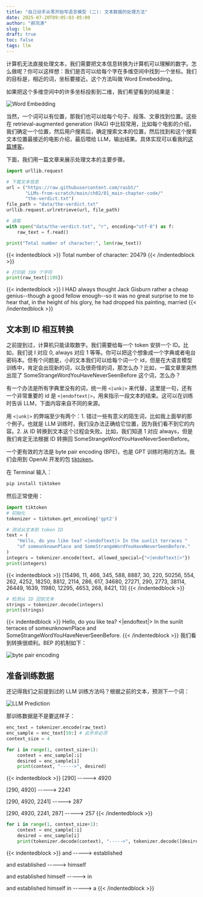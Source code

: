 ```yaml
---
title: "自己动手从零开始写语言模型 (二): 文本数据的处理方法"
date: 2025-07-20T09:05:03-05:00
author: "郝鸿涛"
slug: llm
draft: true
toc: false
tags: llm
---
```


计算机无法直接处理文本，我们需要把文本信息转换为计算机可以理解的数字。怎么做呢？你可以这样想：我们是否可以给每个字在多维空间中找到一个坐标。我们的目标是，相近的词，坐标要接近。这个方法叫做 Word Emebedding。

如果把这个多维空间中的许多坐标投影到二维，我们希望看到的结果是：

![Word Embedding](/cn/blog/2025-07-23-llm2_files/word_embedding.png)

当然，一个词可以有位置，那我们也可以给每个句子、段落、文章找到位置。这些在 retrieval-augmented generation (RAG) 中比较常用，比如每个电影的介绍，我们确定一个位置，然后用户搜索后，确定搜索文本的位置，然后找到和这个搜索文本位置最接近的电影介绍，最后喂给 LLM，输出结果。具体实现可以看我的[这篇博客](/cn/2025/03/16/bert/)。

下面，我们用一篇文章来展示处理文本的主要步骤。


```python
import urllib.request

# 下载文本信息
url = ("https://raw.githubusercontent.com/rasbt/"
       "LLMs-from-scratch/main/ch02/01_main-chapter-code/"
       "the-verdict.txt")
file_path = "data/the-verdict.txt"
urllib.request.urlretrieve(url, file_path)

# 读取
with open("data/the-verdict.txt", "r", encoding="utf-8") as f:
    raw_text = f.read()
```


```python
print("Total number of character:", len(raw_text))
```

{{< indentedblock >}}
Total number of character: 20479
{{< /indentedblock >}}
```python
# 打印前 199 个字符
print(raw_text[:199])
```

{{< indentedblock >}}
I HAD always thought Jack Gisburn rather a cheap genius--though a good fellow enough--so it was no great surprise to me to hear that, in the height of his glory, he had dropped his painting, married
{{< /indentedblock >}}
## 文本到 ID 相互转换

之前提到过，计算机只能读取数字。我们需要给每一个 token 安排一个 ID。比如，我们说 I 对应 0, always 对应 1 等等。你可以把这个想象成一个字典或者电台密码本。但有个问题是，小的文本我们可以给每个词一个 id，但是在大语言模型训练中，肯定会出现新的词，以及很奇怪的词，那怎么办？比如，一篇文章里突然出现了 SomeStrangeWordYouHaveNeverSeenBefore 这个词，怎么办？

有一个办法是所有字典里没有的词，统一用 `<|unk|>` 来代替，这里提一句，还有一个非常重要的 id 是 `<|endoftext|>`，用来指示一段文本的结束。这可以在训练时告诉 LLM，下面内容来自不同的来源。

用 `<|unk|>` 的弊端至少有两个：1. 错过一些有意义的陌生词，比如我上面举的那个例子。也就是 LLM 训练时，我们没办法正确给它位置，因为我们看不到它的内容。2. 从 ID 转换到文本这个过程会失败。比如，我们知道 1 对应 always，但是我们肯定无法根据 ID 转换回 SomeStrangeWordYouHaveNeverSeenBefore。

一个更有效的方法是 byte pair encoding (BPE)，也是 GPT 训练时用的方法。我们会用到 OpenAI 开发的包 [tiktoken](https://github.com/openai/tiktoken)。

在 Terminal 输入：

```sh
pip install tiktoken
```

然后正常使用：


```python
import tiktoken
# 初始化
tokenizer = tiktoken.get_encoding('gpt2')

# 测试从文本到 token ID
text = (
    "Hello, do you like tea? <|endoftext|> In the sunlit terraces "
    "of someunknownPlace and SomeStrangeWordYouHaveNeverSeenBefore."
)
integers = tokenizer.encode(text, allowed_special={"<|endoftext|>"})
print(integers)
```

{{< indentedblock >}}
[15496, 11, 466, 345, 588, 8887, 30, 220, 50256, 554, 262, 4252, 18250, 8812, 2114, 286, 617, 34680, 27271, 290, 2773, 38114, 26449, 1639, 11980, 12295, 4653, 268, 8421, 13]
{{< /indentedblock >}}
```python
# 检测从 ID 回到文本
strings = tokenizer.decode(integers)
print(strings)
```

{{< indentedblock >}}
Hello, do you like tea? <|endoftext|> In the sunlit terraces of someunknownPlace and SomeStrangeWordYouHaveNeverSeenBefore.
{{< /indentedblock >}}
我们看到转换很顺利。BEP 的机制如下：

![byte pair encoding](/cn/blog/2025-07-23-llm2_files/byte_pair_encoding.png)

## 准备训练数据

还记得我们之前提到过的 LLM 训练方法吗？根据之前的文本，预测下一个词：

![LLM Prediction](/cn/blog/2025-07-23-llm2_files/llm_predict.png)

那训练数据是不是要这样子：


```python
enc_text = tokenizer.encode(raw_text)
enc_sample = enc_text[50:] # 此步非必须
context_size = 4 

for i in range(1, context_size+1):
    context = enc_sample[:i]
    desired = enc_sample[i]
    print(context, "----->", desired)
```

{{< indentedblock >}}
[290] -----> 4920

[290, 4920] -----> 2241

[290, 4920, 2241] -----> 287

[290, 4920, 2241, 287] -----> 257
{{< /indentedblock >}}
```python
for i in range(1, context_size+1):
    context = enc_sample[:i]
    desired = enc_sample[i]
    print(tokenizer.decode(context), "----->", tokenizer.decode([desired]))
```

{{< indentedblock >}}
and ----->  established

and established ----->  himself

and established himself ----->  in

and established himself in ----->  a
{{< /indentedblock >}}